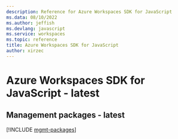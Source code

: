 ```yaml
---
description: Reference for Azure Workspaces SDK for JavaScript
ms.data: 08/10/2022
ms.author: jeffish
ms.devlang: javascript
ms.service: workspaces
ms.topic: reference
title: Azure Workspaces SDK for JavaScript
author: xirzec
---
```

# Azure Workspaces SDK for JavaScript - latest

## Management packages - latest
[!INCLUDE [mgmt-packages](workspaces-mgmt-index.md)]